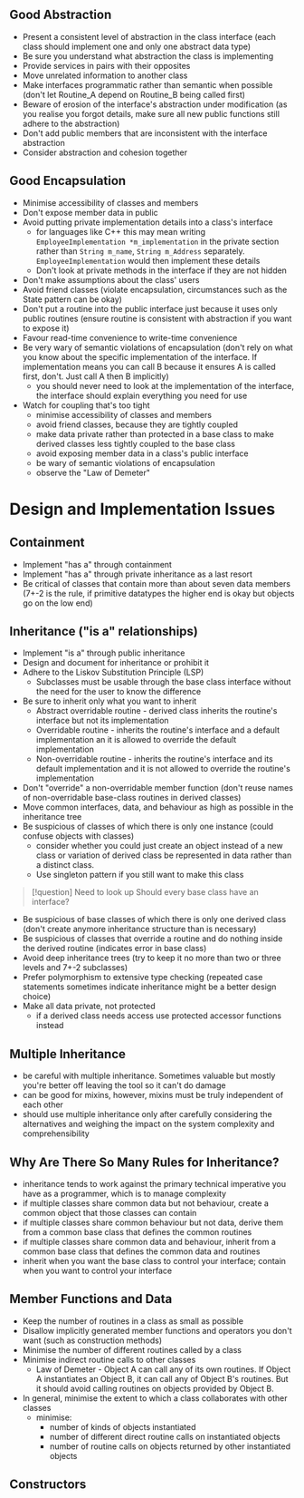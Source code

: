 ## Good Abstraction
- Present a consistent level of abstraction in the class interface (each class should implement one and only one abstract data type)
- Be sure you understand what abstraction the class is implementing
- Provide services in pairs with their opposites
- Move unrelated information to another class
- Make interfaces programmatic rather than semantic when possible (don't let Routine_A depend on Routine_B being called first)
- Beware of erosion of the interface's abstraction under modification (as you realise you forgot details, make sure all new public functions still adhere to the abstraction)
- Don't add public members that are inconsistent with the interface abstraction
- Consider abstraction and cohesion together
## Good Encapsulation
- Minimise  accessibility of classes and members
- Don't expose member data in public
- Avoid putting private implementation details into a class's interface
	- for languages like C++ this may mean writing `EmployeeImplementation *m_implementation` in the private section rather than `String m_name`, `String m_Address` separately. `EmployeeImplementation`  would then implement these details
	- Don't look at private methods in the interface if they are not hidden
- Don't make assumptions about the class' users
- Avoid friend classes (violate encapsulation, circumstances such as the State pattern can be okay)
- Don't put a routine into the public interface just because it uses only public routines (ensure routine is consistent with abstraction if you want to expose it)
- Favour read-time convenience to write-time convenience
- Be very wary of semantic violations of encapsulation (don't rely on what you know about the specific implementation of the interface. If implementation means you can call B because it ensures A is called first, don't. Just call A then B implicitly)
	- you should never need to look at the implementation of the interface, the interface should explain everything you need for use
- Watch for coupling that's too tight
	- minimise accessibility of classes and members
	- avoid friend classes, because they are tightly coupled
	- make data private rather than protected in a base class to make derived classes less tightly coupled to the base class
	- avoid exposing member data in a class's public interface
	- be wary of semantic violations of encapsulation
	- observe the "Law of Demeter"
# Design and Implementation Issues
## Containment
- Implement "has a" through containment
- Implement "has a" through private inheritance as a last resort
- Be critical of classes that contain more than about seven data members (7+-2 is the rule, if primitive datatypes the higher end is okay but objects go on the low end)
## Inheritance ("is a" relationships)
- Implement "is a" through public inheritance
- Design and document for inheritance or prohibit it
- Adhere to the Liskov Substitution Principle (LSP)
	- Subclasses must be usable through the base class interface without the need for the user to know the difference
- Be sure to inherit only what you want to inherit
	- Abstract overridable routine - derived class inherits the routine's interface but not its implementation
	- Overridable routine - inherits the routine's interface and a default implementation an it is allowed to override the default implementation
	- Non-overridable routine - inherits the routine's interface and its default implementation and it is not allowed to override the routine's implementation
- Don't "override" a non-overridable member function (don't reuse names of non-overridable base-class routines in derived classes)
- Move common interfaces, data, and behaviour as high as possible in the inheritance tree
- Be suspicious of classes of which there is only one instance (could confuse objects with classes)
	- consider whether you could just create an object instead of a new class or variation of derived class be represented in data rather than a distinct class. 
	- Use singleton pattern if you still want to make this class
> [!question] Need to look up
> Should every base class have an interface?

- Be suspicious of base classes of which there is only one derived class (don't create anymore inheritance structure than is necessary)
- Be suspicious of classes that override a routine and do nothing inside the derived routine (indicates error in base class)
- Avoid deep inheritance trees (try to keep it no more than two or three levels and 7+-2 subclasses)
- Prefer polymorphism to extensive type checking (repeated case statements sometimes indicate inheritance might be a better design choice)
- Make all data private, not protected
	- if a derived class needs access use protected accessor functions instead
## Multiple Inheritance
- be careful with multiple inheritance. Sometimes valuable but mostly you're better off leaving the tool so it can't do damage
- can be good for mixins, however, mixins must be truly independent of each other
- should use multiple inheritance only after carefully considering the alternatives and weighing the impact on the system complexity and comprehensibility
## Why Are There So Many Rules for Inheritance?
- inheritance tends to work against the primary technical imperative you have as a programmer, which is to manage complexity
- if multiple classes share common data but not behaviour, create a common object that those classes can contain
- if multiple classes share common behaviour but not data, derive them from a common base class that defines the common routines
- if multiple classes share common data and behaviour, inherit from a common base class that defines the common data and routines 
- inherit when you want the base class to control your interface; contain when you want to control your interface
## Member Functions and Data
- Keep the number of routines in a class as small as possible
- Disallow implicitly generated member functions and operators you don't want (such as construction methods)
- Minimise the number of different routines called by a class
- Minimise indirect routine calls to other classes
	- Law of Demeter - Object A can call any of its own routines. If Object A instantiates an Object B, it can call any of Object B's routines. But it should avoid calling routines on objects provided by Object B.
- In general, minimise the extent to which a class collaborates with other classes
	- minimise:
		- number of kinds of objects instantiated
		- number of different direct routine calls on instantiated objects
		- number of routine calls on objects returned by other instantiated objects
## Constructors
